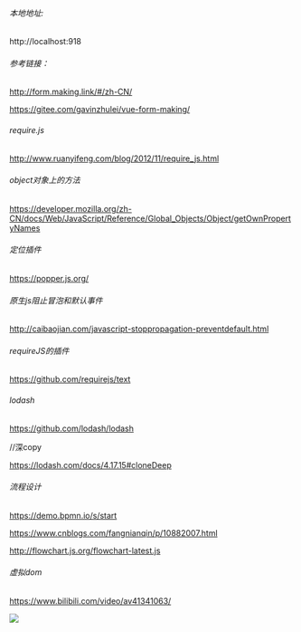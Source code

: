 ###### 本地地址:

http://localhost:918

###### 参考链接：

http://form.making.link/#/zh-CN/

https://gitee.com/gavinzhulei/vue-form-making/

###### require.js

http://www.ruanyifeng.com/blog/2012/11/require_js.html

###### object对象上的方法

https://developer.mozilla.org/zh-CN/docs/Web/JavaScript/Reference/Global_Objects/Object/getOwnPropertyNames

###### 定位插件

https://popper.js.org/

###### 原生js阻止冒泡和默认事件

http://caibaojian.com/javascript-stoppropagation-preventdefault.html

###### requireJS的插件

https://github.com/requirejs/text

###### lodash

https://github.com/lodash/lodash

//深copy

https://lodash.com/docs/4.17.15#cloneDeep







###### 流程设计

https://demo.bpmn.io/s/start

https://www.cnblogs.com/fangnianqin/p/10882007.html

http://flowchart.js.org/flowchart-latest.js

###### 虚拟dom

https://www.bilibili.com/video/av41341063/



![](C:\Users\14456\Desktop\前端\image-20200926150829923.png)